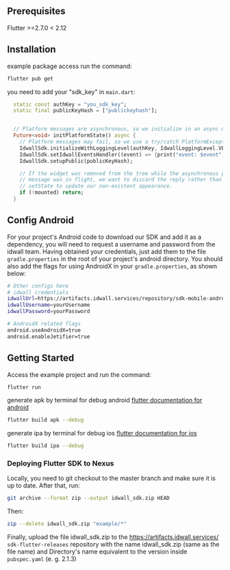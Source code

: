 ## Prerequisites
Flutter >=2.7.0 < 2.12

## Installation

example package access run the command:

```sh
flutter pub get
```

you need to add your "sdk_key" in `main.dart`:

```dart
  static const authKey = "you_sdk_key";
  static final publicKeyHash = ["publickeyhash"];


  // Platform messages are asynchronous, so we initialize in an async method.
  Future<void> initPlatformState() async {
    // Platform messages may fail, so we use a try/catch PlatformException.
    IdwallSdk.initializeWithLoggingLevel(authKey, IdwallLoggingLevel.VERBOSE);
    IdwallSdk.setIdwallEventsHandler((event) => {print("event: $event")});
    IdwallSdk.setupPublic(publicKeyHash);

    // If the widget was removed from the tree while the asynchronous platform
    // message was in flight, we want to discard the reply rather than calling
    // setState to update our non-existent appearance.
    if (!mounted) return;
  }
```

## Config Android
For your project's Android code to download our SDK and add it as a dependency, you will need to request a username and password from the idwall team.
Having obtained your credentials, just add them to the file `gradle.properties` in the root of your project's android directory. You should also add the flags for using AndroidX in your `gradle.properties`, as shown below:

```sh
# Other configs here
# idwall credentials
idwallUrl=https://artifacts.idwall.services/repository/sdk-mobile-android/
idwallUsername=yourUsername
idwallPassword=yourPassword

# AndroidX related flags
android.useAndroidX=true
android.enableJetifier=true
```


## Getting Started

Access the example project and run the command:
```sh
flutter run
```
generate apk by terminal for debug android [flutter documentation for android](https://flutter.dev/docs/deployment/android#build-an-apk)

```sh
flutter build apk --debug
```
generate ipa by terminal for debug ios [flutter documentation for ios](https://flutter.dev/docs/deployment/ios#create-a-build-archive-with-xcode)

```sh
flutter build ipa --debug
```

### Deploying Flutter SDK to Nexus

Locally, you need to git checkout to the master branch and make sure it is up to date.
After that, run:

```sh
git archive --format zip --output idwall_sdk.zip HEAD
```

Then:
```sh
zip --delete idwall_sdk.zip "example/*"
```

Finally, upload the file idwall_sdk.zip to the https://artifacts.idwall.services/ `sdk-flutter-releases` repository with the name idwall_sdk.zip (same as the file name)
and Directory's name equivalent to the version inside `pubspec.yaml` (e. g. 2.1.3)





